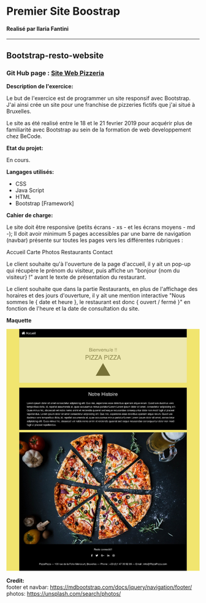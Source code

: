 # Premier Site Boostrap
#### Realisé par Ilaria Fantini
* * * 
## Bootstrap-resto-website

### Git Hub page : [Site Web Pizzeria](https://ilariafa.github.io/Bootstrap-resto-website/index.html)


**Description de l'exercice:**

Le but de l'exercice est de programmer un site responsif avec Bootstrap.
J'ai ainsi crée un site pour une franchise de pizzeries fictifs que j'ai situé à Bruxelles.

Le site as été realisé entre le 18 et le 21 fevrier 2019 pour acquérir plus de familiarité avec Bootstrap au sein de la formation de web developpement chez BeCode.

**Etat du projet:**  

En cours.

**Langages utilisés:**

- CSS
- Java Script
- HTML
- Bootstrap [Framework]

**Cahier de charge:**

Le site doit être responsive (petits écrans - xs -  et les écrans moyens - md -);
Il doit avoir minimum 5 pages accessibles par une barre de navigation (navbar) présente sur toutes les pages vers les différentes rubriques :

Accueil
Carte
Photos
Restaurants
Contact

Le client souhaite qu'à l'ouverture de la page d'accueil, il y ait un pop-up qui récupère le prénom du visiteur, puis affiche un "bonjour {nom du visiteur} !" avant le texte de présentation du restaurant.

Le client souhaite que dans la partie Restaurants, en plus de l'affichage des horaires et des jours d'ouverture, il y ait une mention interactive "Nous sommes le { date et heure }, le restaurant est donc { ouvert / fermé }" en fonction de l'heure et la date de consultation du site.

**Maquette**

![image](assets/img/pizzeria.jpeg)

**Credit:**  
footer et navbar:
https://mdbootstrap.com/docs/jquery/navigation/footer/   
photos:
https://unsplash.com/search/photos/
